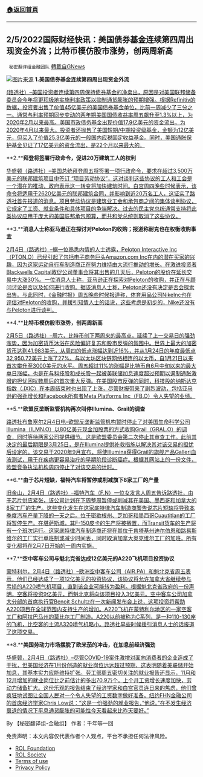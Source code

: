 ###  [:house:返回首頁](https://github.com/ourhimalayas/txt)
---


## 2/5/2022国际财经快讯：美国债券基金连续第四周出现资金外流；比特币模仿股市涨势，创两周新高
` 秘密翻译组金融团队` [轉載自GNews](https://gnews.org/zh-hans/1960363/)

![](https://assets.gnews.org/wp-content/uploads/2022/02/图片1-16.png)[图片来源](https://dzm0ugdauank9.cloudfront.net)
**1.美国债券基金连续第四周出现资金外流**

[(路透社）–美国投资者连续第四周保持债券基金的净卖出，原因是对美国联邦储备委员会今年将更积极地实施利率政策以抑制通货膨胀的预期增强。根据Refinitiv的数据，投资者出售了价值45亿美元的美国债券基金单位，比前一周减少了三分之一。通常与利率预期同步变动的两年期美国国债收益率周五飙升至1.3%以上，为2020年2月以来最高。美国市政债务基金出现价值17.9亿美元的资金流出，为2020年4月以来最大。投资者还抛售了美国短期/中期投资级基金，金额为12亿美元，但买入了价值25.3亿美元的一般国内应税固定收益基金。同时，美国通胀保护基金见证了17亿美元的资金流出，是22个月以来最大的。](https://www.oann.com/us-bond-funds-see-outflows-for-fourth-straight-week/)

**2.****拜登将签署行政命令，促进20万建筑工人的权利**

[华盛顿（路透社）–美国总统拜登周五将签署一项行政命令，要求在超过3,500万美元的联邦建筑项目中签订 “项目劳动协议”，这对谈判这些协议的工人和工会是一个潜在的推动，政府表示这一转变将加快建筑时间。白宫周四晚些时候表示，该命令将适用于2620亿美元的联邦建筑合同，并影响到近20万名工人，这证实了路透社首先报道的消息。项目劳动协议是建筑业工会和承包商之间的集体谈判协议，它规定了工资、就业条件和具体项目的争端解决。过去的民主党总统通常支持将此类协议应用于庞大的美国联邦承包预算，而共和党总统则取消了这些协议。](https://www.oann.com/exclusive-biden-to-sign-executive-order-boosting-rights-of-200000-construction-workers/)

**3.****消息人士称亚马逊正在探讨对Peloton的收购；报道称耐克也在权衡收购事宜**

[2月4日（路透社）–据一位熟悉内情的人士透露，Peloton Interactive Inc（PTON.O）已经引起了包括电子商务巨头Amazon.com Inc在内的潜在买家的兴趣，因为这家运动自行车制造商正在努力维持由大流行推动的增长。在激进投资者Blackwells Capital敦促公司董事会将其出售的几天后，Peloton的股价在延长交易中大涨30%。一位消息人士称，亚马逊正在探索对Peloton的收购，并正在与顾问讨论是否以及如何进行收购。据该消息人士称，Peloton还没有决定是否会探索出售。与此同时，《金融时报》周五晚些时候报道称，体育用品公司NikeInc也在评估对Peloton的收购，并援引知情人士的话说，这些考虑是初步的，Nike还没有与Peloton进行谈判。](https://www.reuters.com/business/peloton-draws-interest-potential-suitors-including-amazon-wsj-2022-02-04/)

**4.****比特币模仿股市涨势，创两周新高**

[2月5日（路透社）–周六，比特币创下两周来的最高点，延续了上一交易日的强劲涨势，因为加密货币沐浴在风险偏好复苏和股市反弹的氛围中。世界上最大的加密货币达到41,983美元，从周四的低点涨幅达到近16%，并从1月24日的年度最低点32,950.72美元上涨了27%。与以太坊区块链网络相连的以太币，自1月21日以来首次攀升至3000美元的水平。周五超过11%的涨幅是比特币自6月中旬以来的最大单日涨幅，也是在与科技股和成长股一起被美联储加息速度超过预期以遏制通胀激增的担忧困扰数周后的首次重大反弹。在美国股市反弹的同时，科技股的纳斯达克指数（.IXIC）在本周结束时也出现了上涨，尽管财报带来了剧烈波动，包括亚马逊的强劲增长和Facebook所有者Meta Platforms Inc（FB.O）令人失望的业绩。](https://www.reuters.com/technology/bitcoin-surges-882-40611-2022-02-04/)

**5.****欧盟反垄断监管机构再次叫停Illumina、Grail的调查**

[路透社布鲁塞尔2月4日电–欧盟反垄断监管机构暂时停止了对美国生命科学公司Illumina（ILMN.O）以80亿美元现金加股票的方式收购Grail（GRAL.O）的调查，同时等待两家公司提供细节。这是欧盟委员会第二次停止其审查工作。此前其决定的最后期限是3月25日，是在Illumina提供补救措施以解决其对该交易的担忧后设定的。该交易于2020年9月宣布，将使Illumina获得Grail的旗舰产品Galleri血液测试，用于在疾病更容易治疗的早期阶段诊断癌症。根据其网站上的一份文件，欧盟竞争执法机构周四停止了对该交易的计时。](https://www.reuters.com/business/healthcare-pharmaceuticals/eu-antitrust-regulators-halt-illumina-grail-probe-again-await-data-2022-02-04/)

**6.****由于芯片短缺，福特汽车将暂停或削减旗下8家工厂的产量**

[旧金山，2月4日（路透社）–福特汽车（F.N）一位女发言人周五告诉路透社，由于芯片供应紧张，该公司计划在下周整周暂停或削减其在美国、墨西哥和加拿大的8家工厂的生产。这些变化发生在这家底特律汽车制造商警告说芯片短缺将导致本季度汽车产量下降的一天之后。位于密歇根州、芝加哥和墨西哥Cuautitlan的工厂将暂停生产。在堪萨斯城，其F-150皮卡的生产将被搁置，而Transit货车的生产将有一个班次运行。这家底特律汽车制造商还将在其位于肯塔基州迪尔伯恩和路易斯维尔的工厂实行单班制或减少时间表，同时取消加拿大奥克维尔工厂的加班。所有变化都将在2月7日开始的一周内实施。](https://www.reuters.com/business/autos-transportation/ford-suspend-or-cut-output-8-its-factories-due-chip-shortage-2022-02-05/)

**7.****空中客车公司与魁北克省达成12亿美元的A220飞机项目投资协议**

[蒙特利尔，2月4日（路透社）–欧洲空中客车公司（AIR.PA）和魁北克省周五表示，他们已经达成了一项12亿美元的投资协议，该协议将允许加拿大省继续参与亏损的A220喷气机项目，直到该企业可能转为盈利。根据魁北克省政府的一份声明，空客将投资9亿美元，而魁北克将向该项目投入3亿美元。空中客车公司加拿大分部的首席执行官Benoit Schultz在一次新闻发布会上说，这项投资将帮助A220项目在全球范围内支持生产的增加。A220飞机在蒙特利尔地区的一家空客工厂和阿拉巴马州的莫比尔工厂制造。A220以前被称为C系列，是一种110-130座的飞机，比空客的主流A320喷气机略小。路透社早些时候援引消息人士的话报道了这项交易。](https://www.reuters.com/business/autos-transportation/airbus-quebec-reach-investment-deal-a220-jet-program-sources-2022-02-04/)

**8.****美国劳动力市场摆脱了欧米茄的冲击，在加息前经济强劲**

[华盛顿，2月4日（路透社）–尽管COVID-19案件激增对面向消费者的企业造成了干扰，但美国经济在1月份创造的就业岗位远远超过预期，这表明随着美联储开始加息，其基本实力应能维持扩张。劳工部周五密切关注的就业报告还显示，11月和12月增加的就业岗位比之前估计的多出70.9万个。上个月工资增长速度加快，劳动力储备扩大。这份乐观的报告结束了经济学家和白宫官员连日来的焦虑，他们曾疯狂地试图让全国人民对一个令人失望的工资数字做好准备。纽约FHN金融公司的首席经济学家Chris Low说：”这是一份强劲的就业报告，”他说。”在不发生经济衰退的情况下平息通货膨胀的可能性今天看起来比昨天要好。”](https://www.reuters.com/business/us-job-growth-beats-expectations-january-unemployment-rate-40-2022-02-04/)

By 【秘密翻译组-金融组】
作者：千年等一回

 

免责声明：本文内容仅代表作者个人观点，平台不承担任何法律风险。

- [ROL Foundation](https://rolfoundation.org/)
- [ROL Society](https://rolsociety.org/)
- [Terms of use](https://gnews.org/terms-of-use-3/)
- [Privacy Policy](https://gnews.org/privacy-policy/)
